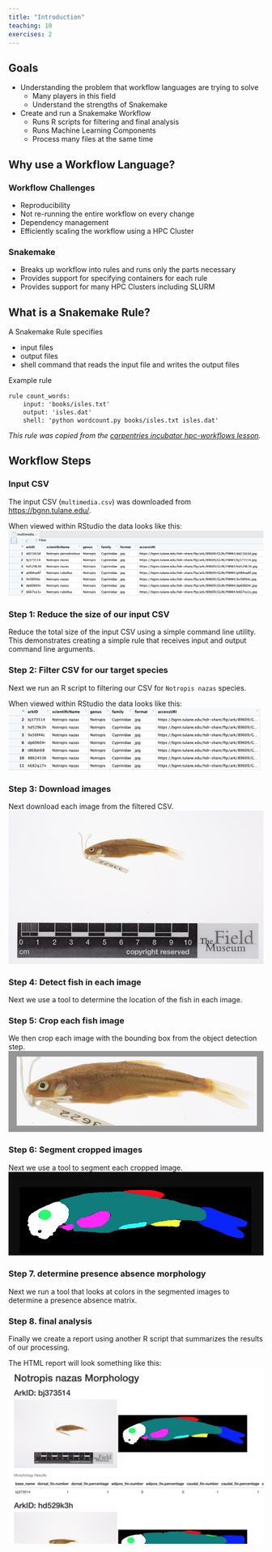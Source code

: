 ```yaml
---
title: "Introduction"
teaching: 10
exercises: 2
---
```


## Goals
- Understanding the problem that workflow languages are trying to solve
  - Many players in this field
  - Understand the strengths of Snakemake
- Create and run a Snakemake Workflow
  - Runs R scripts for filtering and final analysis
  - Runs Machine Learning Components
  - Process many files at the same time

## Why use a Workflow Language?
### Workflow Challenges
- Reproducibility
- Not re-running the entire workflow on every change
- Dependency management
- Efficiently scaling the workflow using a HPC Cluster

### Snakemake
- Breaks up workflow into rules and runs only the parts necessary
- Provides support for specifying containers for each rule
- Provides support for many HPC Clusters including SLURM

## What is a Snakemake Rule?

A Snakemake Rule specifies

- input files
- output files
- shell command that reads the input file and writes the output files


Example rule
```
rule count_words:
    input: 'books/isles.txt'
    output: 'isles.dat'
    shell: 'python wordcount.py books/isles.txt isles.dat'
```
_This rule was copied from the [carpentries incubator hpc-workflows lesson](https://carpentries-incubator.github.io/hpc-workflows/02-snakefiles/index.html)._

## Workflow Steps

### Input CSV
The input CSV (`multimedia.csv`) was downloaded from https://bgnn.tulane.edu/.

When viewed within RStudio the data looks like this:
![multimedia CSV screenshot](files/multimedia.png)


### Step 1: Reduce the size of our input CSV
Reduce the total size of the input CSV using a simple command line utility.
This demonstrates creating a simple rule that receives input and output command line arguments.

### Step 2: Filter CSV for our target species
Next we run an R script to filtering our CSV for `Notropis nazas` species.

When viewed within RStudio the data looks like this:
![filtered CSV screenshot](files/filtered.png)

### Step 3: Download images
Next download each image from the filtered CSV.
![minnow image](files/bj373514.png)

### Step 4: Detect fish in each image
Next we use a tool to determine the location of the fish in each image.

### Step 5: Crop each fish image
We then crop each image with the bounding box from the object detection step.
![cropped minnow image](files/bj373514_crop.png)

### Step 6: Segment cropped images
Next we use a tool to segment each cropped image.
![segmented minnow image](files/bj373514_seg.png)

### Step 7. determine presence absence morphology 
Next we run a tool that looks at colors in the segmented images to determine a presence absence matrix.

### Step 8. final analysis
Finally we create a report using another R script that summarizes the results of our processing.

The HTML report will look something like this:
![final report screenshot](files/report.png)


